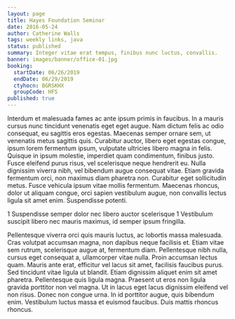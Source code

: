 ```yaml
---
layout: page
title: Hayes Foundation Seminar
date: 2016-05-24
author: Catherine Walls
tags: weekly links, java
status: published
summary: Integer vitae erat tempus, finibus nunc luctus, convallis.
banner: images/banner/office-01.jpg
booking:
  startDate: 06/26/2019
  endDate: 06/29/2019
  ctyhocn: BGRSKHX
  groupCode: HFS
published: true
---
```

Interdum et malesuada fames ac ante ipsum primis in faucibus. In a mauris cursus nunc tincidunt venenatis eget eget augue. Nam dictum felis ac odio consequat, eu sagittis eros egestas. Maecenas semper ornare sem, ut venenatis metus sagittis quis. Curabitur auctor, libero eget egestas congue, ipsum lorem fermentum ipsum, vulputate ultricies libero magna in felis. Quisque in ipsum molestie, imperdiet quam condimentum, finibus justo. Fusce eleifend purus risus, vel scelerisque neque hendrerit eu. Nulla dignissim viverra nibh, vel bibendum augue consequat vitae. Etiam gravida fermentum orci, non maximus diam pharetra non. Curabitur eget sollicitudin metus. Fusce vehicula ipsum vitae mollis fermentum. Maecenas rhoncus, dolor ut aliquam congue, orci sapien vestibulum augue, non convallis lectus ligula sit amet enim. Suspendisse potenti.

1 Suspendisse semper dolor nec libero auctor scelerisque
1 Vestibulum suscipit libero nec mauris maximus, id semper ipsum fringilla.

Pellentesque viverra orci quis mauris luctus, ac lobortis massa malesuada. Cras volutpat accumsan magna, non dapibus neque facilisis et. Etiam vitae sem rutrum, scelerisque augue at, fermentum diam. Pellentesque nibh nulla, cursus eget consequat a, ullamcorper vitae nulla. Proin accumsan lectus quam. Mauris ante erat, efficitur vel lacus sit amet, facilisis faucibus purus. Sed tincidunt vitae ligula ut blandit. Etiam dignissim aliquet enim sit amet pharetra. Pellentesque quis ligula magna. Praesent ut eros non ligula gravida porttitor non vel magna. Ut in lacus eget lacus dignissim eleifend vel non risus. Donec non congue urna. In id porttitor augue, quis bibendum enim. Vestibulum luctus massa et euismod faucibus. Duis mattis rhoncus rhoncus.
